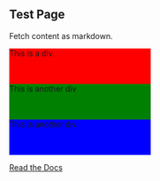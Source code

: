 ## Test Page

Fetch content as markdown. 

<div style="width: 256px; height: 64px; background-color: red;">
  This is a div.
</div>

<div style="width: 256px; height: 64px; background-color: green;">
  This is another div
</div>

<div style="width: 256px; height: 64px; background-color: blue;">
  This is another div
</div>

[Read the Docs][docs] 

[docs]: https://raw.githubusercontent.com/tforward/test_page/main/README.md






